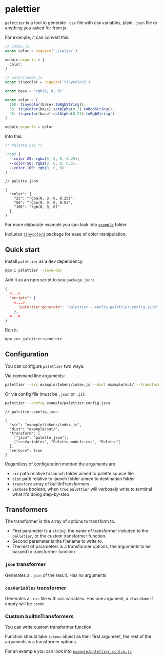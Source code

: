 # palettier

`palettier` is a tool to generate `.css` file with css variables, plain `.json` file or anything you asked for from js.

For example, it can convert this:
```javascript
// index.js
const color = require('./color/')

module.exports = {
  color,
}

// color/index.js
const tinycolor = require('tinycolor2')

const base = 'rgb(0, 0, 0)'

const color = {
  100: tinycolor(base).toRgbString(),
  50: tinycolor(base).setAlpha(0.5).toRgbString(),
  25: tinycolor(base).setAlpha(0.25).toRgbString()
}

module.exports = color
```

Into this:
```css
/* Palette.css */

:root {
  --color-25: rgba(0, 0, 0, 0.25);
  --color-50: rgba(0, 0, 0, 0.5);
  --color-100: rgb(0, 0, 0);
}
```
```json5
// palette.json

{
  "color": {
    "25": "rgba(0, 0, 0, 0.25)",
    "50": "rgba(0, 0, 0, 0.5)",
    "100": "rgb(0, 0, 0)"
  }
}
```

For more elaborate example you can look into [`example`](https://github.com/s3rious/palettier/tree/main/example) folder

Includes [`tinycolor2`](https://github.com/bgrins/TinyColor) package for ease of color manipulation.

## Quick start

Install `palettier` as a dev dependency:
```bash
npm i palettier --save-dev
```

Add it as an npm script to you `package.json`:
```json
{
  <...>
  "scripts": {
    <...>
      "palettier:generate": "palettier --config palettier.config.json"
    },
  <...> 
}
```

Run it:
```bash
npm run palettier:generate
```

## Configuration

You can configure `palettier` two ways.

Via command line arguments:
```bash
palettier --src example/tokens/index.js --dist example/out/ --transform json:palette.json --transform cssVariables:Palette.module.css:Palette --verbose
```

Or via config file (must be `.json` or `.js`):
```bash
palettier --config example/palettier.config.json
```

```json5
// palettier.config.json

{
  "src": "example/tokens/index.js",
  "dist": "example/out/",
  "transform": [
    ["json", "palette.json"],
    ["cssVariables", "Palette.module.css", "Palette"]
  ],
  "verbose": true
}
```

Regardless of configuration method the arguments are:
* `src` path relative to launch folder aimed to palette source file
* `dist` path relative to launch folder aimed to destination folder
* `transform` array of builtInTransformers
* `verbose` boolean, when `true` `palettier` will verbosely write to terminal what it's doing step-by-step

## Transformers

The transformer is the array of options to transform to.

* First parameter is a `string`, the name of transformer included to the `palletier`, or the custom transformer function.
* Second parameter is the filename to write to.
* The rest of parameters is a transformer options, the arguments to be passed to transformer function

### `json` transformer

Generates a `.json` of the result. Has no arguments

### `cssVariables` transformer

Generates a `.css` file with css variables. Has one argument, a `className` if empty will be `:root`

### Custom builtInTransformers

You can write custom transformer function. 

Function should take `tokens` object as their first argument, the rest of the arguments is a transformer options. 

For an example you can look into [`example/palettier.config.js`](https://github.com/s3rious/palettier/blob/main/example/palettier.config.js)
